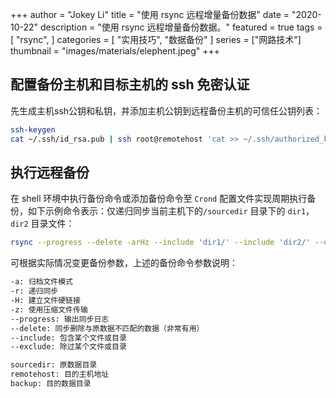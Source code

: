 +++
author = "Jokey Li"
title = "使用 rsync 远程增量备份数据"
date = "2020-10-22"
description = "使用 rsync 远程增量备份数据。"
featured = true
tags = [
    "rsync",
]
categories = [
    "实用技巧",
    "数据备份"
]
series = ["网路技术"]
thumbnail = "images/materials/elephent.jpeg"
+++

## 配置备份主机和目标主机的 ssh 免密认证

先生成主机ssh公钥和私钥，并添加主机公钥到远程备份主机的可信任公钥列表：

```bash
ssh-keygen 
cat ~/.ssh/id_rsa.pub | ssh root@remotehost 'cat >> ~/.ssh/authorized_keys'
```

## 执行远程备份

在 shell 环境中执行备份命令或添加备份命令至 `Crond` 配置文件实现周期执行备份，如下示例命令表示：仅递归同步当前主机下的`/sourcedir` 目录下的 `dir1`，`dir2` 目录文件：

```bash
rsync --progress --delete -arHz --include 'dir1/' --include 'dir2/' --exclude '/*' /sourcedir/ root@remotehost:/backup/
```

可根据实际情况变更备份参数，上述的备份命令参数说明：

```bash
-a: 归档文件模式
-r: 递归同步
-H: 建立文件硬链接
-z: 使用压缩文件传输
--progress: 输出同步日志
--delete: 同步删除与原数据不匹配的数据（非常有用）
--include: 包含某个文件或目录
--exclude: 除过某个文件或目录

sourcedir: 原数据目录
remotehost: 目的主机地址
backup: 目的数据目录
```